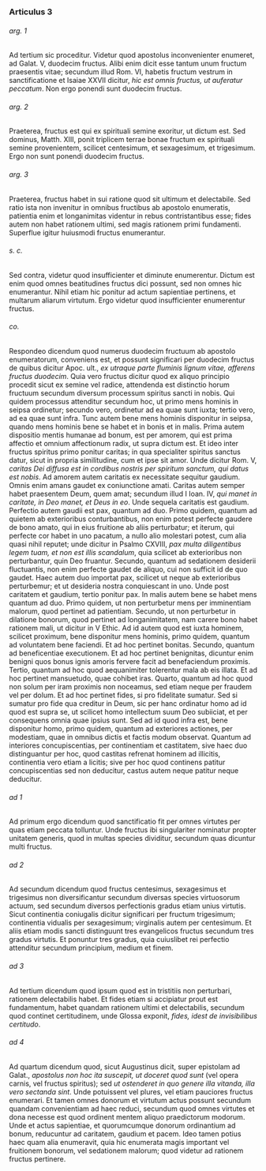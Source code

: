 ### Articulus 3

###### arg. 1
Ad tertium sic proceditur. Videtur quod apostolus inconvenienter enumeret, ad Galat. V, duodecim fructus. Alibi enim dicit esse tantum unum fructum praesentis vitae; secundum illud Rom. VI, habetis fructum vestrum in sanctificatione et Isaiae XXVII dicitur, *hic est omnis fructus, ut auferatur peccatum*. Non ergo ponendi sunt duodecim fructus.

###### arg. 2
Praeterea, fructus est qui ex spirituali semine exoritur, ut dictum est. Sed dominus, Matth. XIII, ponit triplicem terrae bonae fructum ex spirituali semine provenientem, scilicet centesimum, et sexagesimum, et trigesimum. Ergo non sunt ponendi duodecim fructus.

###### arg. 3
Praeterea, fructus habet in sui ratione quod sit ultimum et delectabile. Sed ratio ista non invenitur in omnibus fructibus ab apostolo enumeratis, patientia enim et longanimitas videntur in rebus contristantibus esse; fides autem non habet rationem ultimi, sed magis rationem primi fundamenti. Superflue igitur huiusmodi fructus enumerantur.

###### s. c.
Sed contra, videtur quod insufficienter et diminute enumerentur. Dictum est enim quod omnes beatitudines fructus dici possunt, sed non omnes hic enumerantur. Nihil etiam hic ponitur ad actum sapientiae pertinens, et multarum aliarum virtutum. Ergo videtur quod insufficienter enumerentur fructus.

###### co.
Respondeo dicendum quod numerus duodecim fructuum ab apostolo enumeratorum, conveniens est, et possunt significari per duodecim fructus de quibus dicitur Apoc. ult., *ex utraque parte fluminis lignum vitae, afferens fructus duodecim*. Quia vero fructus dicitur quod ex aliquo principio procedit sicut ex semine vel radice, attendenda est distinctio horum fructuum secundum diversum processum spiritus sancti in nobis. Qui quidem processus attenditur secundum hoc, ut primo mens hominis in seipsa ordinetur; secundo vero, ordinetur ad ea quae sunt iuxta; tertio vero, ad ea quae sunt infra. Tunc autem bene mens hominis disponitur in seipsa, quando mens hominis bene se habet et in bonis et in malis. Prima autem dispositio mentis humanae ad bonum, est per amorem, qui est prima affectio et omnium affectionum radix, ut supra dictum est. Et ideo inter fructus spiritus primo ponitur caritas; in qua specialiter spiritus sanctus datur, sicut in propria similitudine, cum et ipse sit amor. Unde dicitur Rom. V, *caritas Dei diffusa est in cordibus nostris per spiritum sanctum, qui datus est nobis*. Ad amorem autem caritatis ex necessitate sequitur gaudium. Omnis enim amans gaudet ex coniunctione amati. Caritas autem semper habet praesentem Deum, quem amat; secundum illud I Ioan. IV, *qui manet in caritate, in Deo manet, et Deus in eo*. Unde sequela caritatis est gaudium. Perfectio autem gaudii est pax, quantum ad duo. Primo quidem, quantum ad quietem ab exterioribus conturbantibus, non enim potest perfecte gaudere de bono amato, qui in eius fruitione ab aliis perturbatur; et iterum, qui perfecte cor habet in uno pacatum, a nullo alio molestari potest, cum alia quasi nihil reputet; unde dicitur in Psalmo CXVIII, *pax multa diligentibus legem tuam, et non est illis scandalum*, quia scilicet ab exterioribus non perturbantur, quin Deo fruantur. Secundo, quantum ad sedationem desiderii fluctuantis, non enim perfecte gaudet de aliquo, cui non sufficit id de quo gaudet. Haec autem duo importat pax, scilicet ut neque ab exterioribus perturbemur; et ut desideria nostra conquiescant in uno. Unde post caritatem et gaudium, tertio ponitur pax. In malis autem bene se habet mens quantum ad duo. Primo quidem, ut non perturbetur mens per imminentiam malorum, quod pertinet ad patientiam. Secundo, ut non perturbetur in dilatione bonorum, quod pertinet ad longanimitatem, nam carere bono habet rationem mali, ut dicitur in V Ethic. Ad id autem quod est iuxta hominem, scilicet proximum, bene disponitur mens hominis, primo quidem, quantum ad voluntatem bene faciendi. Et ad hoc pertinet bonitas. Secundo, quantum ad beneficentiae executionem. Et ad hoc pertinet benignitas, dicuntur enim benigni quos bonus ignis amoris fervere facit ad benefaciendum proximis. Tertio, quantum ad hoc quod aequanimiter tolerentur mala ab eis illata. Et ad hoc pertinet mansuetudo, quae cohibet iras. Quarto, quantum ad hoc quod non solum per iram proximis non noceamus, sed etiam neque per fraudem vel per dolum. Et ad hoc pertinet fides, si pro fidelitate sumatur. Sed si sumatur pro fide qua creditur in Deum, sic per hanc ordinatur homo ad id quod est supra se, ut scilicet homo intellectum suum Deo subiiciat, et per consequens omnia quae ipsius sunt. Sed ad id quod infra est, bene disponitur homo, primo quidem, quantum ad exteriores actiones, per modestiam, quae in omnibus dictis et factis modum observat. Quantum ad interiores concupiscentias, per continentiam et castitatem, sive haec duo distinguantur per hoc, quod castitas refrenat hominem ad illicitis, continentia vero etiam a licitis; sive per hoc quod continens patitur concupiscentias sed non deducitur, castus autem neque patitur neque deducitur.

###### ad 1
Ad primum ergo dicendum quod sanctificatio fit per omnes virtutes per quas etiam peccata tolluntur. Unde fructus ibi singulariter nominatur propter unitatem generis, quod in multas species dividitur, secundum quas dicuntur multi fructus.

###### ad 2
Ad secundum dicendum quod fructus centesimus, sexagesimus et trigesimus non diversificantur secundum diversas species virtuosorum actuum, sed secundum diversos perfectionis gradus etiam unius virtutis. Sicut continentia coniugalis dicitur significari per fructum trigesimum; continentia vidualis per sexagesimum; virginalis autem per centesimum. Et aliis etiam modis sancti distinguunt tres evangelicos fructus secundum tres gradus virtutis. Et ponuntur tres gradus, quia cuiuslibet rei perfectio attenditur secundum principium, medium et finem.

###### ad 3
Ad tertium dicendum quod ipsum quod est in tristitiis non perturbari, rationem delectabilis habet. Et fides etiam si accipiatur prout est fundamentum, habet quandam rationem ultimi et delectabilis, secundum quod continet certitudinem, unde Glossa exponit, *fides, idest de invisibilibus certitudo*.

###### ad 4
Ad quartum dicendum quod, sicut Augustinus dicit, super epistolam ad Galat., *apostolus non hoc ita suscepit, ut doceret quod sunt* (vel opera carnis, vel fructus spiritus); sed *ut ostenderet in quo genere illa vitanda, illa vero sectanda sint*. Unde potuissent vel plures, vel etiam pauciores fructus enumerari. Et tamen omnes donorum et virtutum actus possunt secundum quandam convenientiam ad haec reduci, secundum quod omnes virtutes et dona necesse est quod ordinent mentem aliquo praedictorum modorum. Unde et actus sapientiae, et quorumcumque donorum ordinantium ad bonum, reducuntur ad caritatem, gaudium et pacem. Ideo tamen potius haec quam alia enumeravit, quia hic enumerata magis important vel fruitionem bonorum, vel sedationem malorum; quod videtur ad rationem fructus pertinere.

